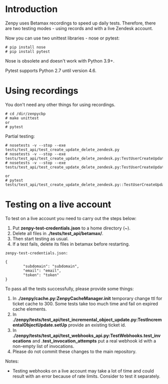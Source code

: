 # Introduction

Zenpy uses Betamax recordings to speed up daily tests. Therefore, there are two testing modes - using records and with a live Zendesk account.

Now you can use two unittest libraries - nose or pytest:

~~~
# pip install nose
# pip install pytest
~~~

Nose is obsolete and doesn't work with Python 3.9+. 

Pytest supports Python 2.7 until version 4.6.

# Using recordings

You don't need any other things for using recordings.
~~~
# cd /dir/zenpycbp
# make unittest
or
# pytest
~~~

Partial testing:

~~~
# nosetests -v --stop --exe tests/test_api/test_create_update_delete_zendesk.py
# nosetests -v --stop --exe tests/test_api/test_create_update_delete_zendesk.py:TestUserCreateUpdateDelete
# nosetests -v --stop --exe tests/test_api/test_create_update_delete_zendesk.py:TestUserCreateUpdateDelete.test_multiple_update_full_objects

or
# pytest tests/test_api/test_create_update_delete_zendesk.py::TestUserCreateUpdateDelete.test_multiple_update_full_objects
~~~

# Testing on a live account

To test on a live account you need to carry out the steps below:

1. Put **zenpy-test-credentials.json** to a home directory (~).
2. Delete all files in **./tests/test_api/betamax/**.
3. Then start testing as usual.
4. If a test fails, delete its files in betamax before restarting.

~~~ 
zenpy-test-credentials.json:

{
        "subdomain": "subdomain",
        "email": "email",
        "token": "token"
}
~~~

To pass all the tests successfully, please provide some things:

1. In **./zenpy/cache.py:ZenpyCacheManager.__init__** temporary change ttl for ticket cache to 300. Some tests take too much time and fail on expired cache elements.
2. In **./zenpy/tests/test_api/test_incremental_object_update.py:TestIncrementalObjectUpdate.setUp** provide an existing ticket id.
3. In **./zenpy/tests/test_api/test_webhooks_api.py:TestWebhooks.test_invocations** and **.test_invocation_attempts** put a real webhook id with a non-empty list of invocations.
4. Please do not commit these changes to the main repository.

Notes:

* Testing webhooks on a live account may take a lot of time and could result with an error because of rate limits. Consider to test it separately.